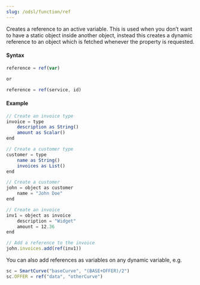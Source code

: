 ```yaml
---
slug: /odsl/function/ref
---
```

Creates a reference to an active variable. This is used when you don’t want to have a static object inside another object, instead this creates a dynamic reference to an object which is fetched whenever the property is requested.

#### Syntax
```js
reference = ref(var)

or

reference = ref(service, id)
```
#### Example
```js
// Create an invoice type
invoice = type
    description as String()
    amount as Scalar()
end

// Create a customer type
customer = type
    name as String()
    invoices as List()
end

// Create a customer
john = object as customer
    name = "John Doe"
end

// Create an invoice
inv1 = object as invoice
    description = "Widget"
    amount = 12.36
end

// Add a reference to the invoice
john.invoices.add(ref(inv1))
```

You can also add references as variables on any dynamic variable, e.g.

```js
sc = SmartCurve("baseCurve", "(BASE+OFFER)/2")
sc.OFFER = ref("data", "otherCurve")
```